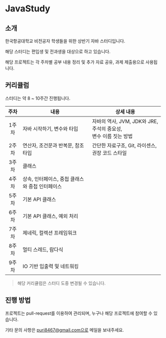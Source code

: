# JavaStudy

## 소개

한국항공대학교 비전공자 학생들을 위한 상반기 자바 스터디입니다.

해당 스터디는 편입생 및 전과생을 대상으로 하고 있습니다.

해당 프로젝트는 각 주차별 공부 내용 정리 및 추가 자료 공유, 과제 제출용으로 사용됩니다.

## 커리큘럼
스터디는 약 8 ~ 10주간 진행됩니다.

| 주차 | 내용 | 상세 내용 |
|:---:|---|---|
| 1주 차 | 자바 시작하기, 변수와 타입 | 자바의 역사, JVM, JDK와 JRE, 주석의 중요성,<br/> 변수 이름 짓는 방법 |
| 2주 차 | 연산자, 조건문과 반복문, 참조 타입 | 간단한 자료구조, Git, 라이센스, 권장 코드 스타일 |
| 3주 차 | 클래스 |   |
| 4주 차 | 상속, 인터페이스, 중첩 클래스와 중첩 인터페이스 |   |
| 5주 차 | 기본 API 클래스 |   |
| 6주 차 | 기본 API 클래스, 예외 처리 |   |
| 7주 차 | 제네릭, 컬렉션 프레임워크 |   |
| 8주 차 | 멀티 스레드, 람다식 |   |
| 9주 차 | IO 기반 입출력 및 네트워킹 |   |

> 해당 커리큘럼은 스터디 도중 변경될 수 있습니다.

## 진행 방법

프로젝트는 pull-request를 이용하여 관리되며, 누구나 해당 프로젝트에 참여할 수 있습니다.

기타 문의 사항은 puri8467@gmail.com으로 메일을 보내주세요.